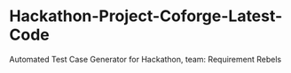 # Hackathon-Project-Coforge-Latest-Code
Automated Test Case Generator for Hackathon, team: Requirement Rebels
